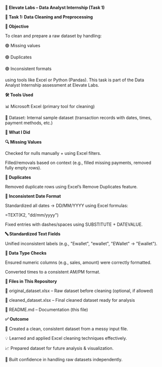 **🚀 Elevate Labs – Data Analyst Internship (Task 1)**

**📌 Task 1: Data Cleaning and Preprocessing**

**🎯 Objective**

To clean and prepare a raw dataset by handling:

🟢 Missing values

🟢 Duplicates

🟢 Inconsistent formats

using tools like Excel or Python (Pandas).
This task is part of the Data Analyst Internship assessment at Elevate Labs.

**🛠 Tools Used**

📊 Microsoft Excel (primary tool for cleaning)

📂 Dataset: Internal sample dataset (transaction records with dates, times, payment methods, etc.)

**📝 What I Did**

**🔍 Missing Values**

Checked for nulls manually + using Excel filters.

Filled/removals based on context (e.g., filled missing payments, removed fully empty rows).

**📑 Duplicates**

Removed duplicate rows using Excel’s Remove Duplicates feature.

**📅 Inconsistent Date Format**

Standardized all dates → DD/MM/YYYY using Excel formulas:

=TEXT(K2, "dd/mm/yyyy")


Fixed entries with dashes/spaces using SUBSTITUTE + DATEVALUE.

**🔤 Standardized Text Fields**

Unified inconsistent labels (e.g., "Ewallet", "ewallet", "EWallet" → "Ewallet").

**🔢 Data Type Checks**

Ensured numeric columns (e.g., sales, amount) were correctly formatted.

Converted times to a consistent AM/PM format.

**📂 Files in This Repository**

📄 original_dataset.xlsx – Raw dataset before cleaning (optional, if allowed)

📄 cleaned_dataset.xlsx – Final cleaned dataset ready for analysis

📝 README.md – Documentation (this file)

**✅ Outcome**

🧹 Created a clean, consistent dataset from a messy input file.

💡 Learned and applied Excel cleaning techniques effectively.

📈 Prepared dataset for future analysis & visualization.

🚀 Built confidence in handling raw datasets independently.

